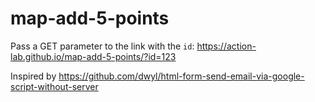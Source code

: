 # map-add-5-points

Pass a GET parameter to the link with the `id`: https://action-lab.github.io/map-add-5-points/?id=123

Inspired by https://github.com/dwyl/html-form-send-email-via-google-script-without-server
